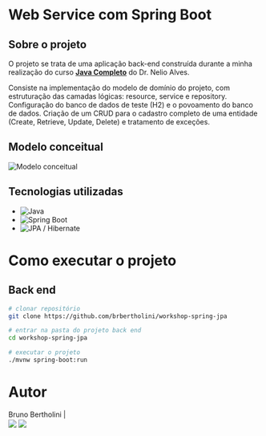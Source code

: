 # Web Service com Spring Boot

## Sobre o projeto

O projeto se trata de uma aplicação back-end construída durante a minha realização do curso [**Java Completo**](https://www.udemy.com/course/java-curso-completo "Site do curso") do Dr. Nelio Alves.

Consiste na implementação do modelo de domínio do projeto, com estruturação das camadas lógicas: resource, service e repository. Configuração do banco de dados de teste (H2) e o povoamento do banco de dados.
Criação de um CRUD para o cadastro completo de uma entidade (Create, Retrieve, Update, Delete) e tratamento de exceções.

## Modelo conceitual
![Modelo conceitual](https://github.com/brbertholini/workshop-spring-jpa/issues/1#issue-2172466559)

## Tecnologias utilizadas
- ![Java](https://img.shields.io/badge/Java-ED8B00?style=for-the-badge&logo=openjdk&logoColor=white)
- ![Spring Boot](https://img.shields.io/badge/Spring-6DB33F?style=for-the-badge&logo=spring&logoColor=white)
- ![JPA / Hibernate](https://img.shields.io/badge/Hibernate-59666C?style=for-the-badge&logo=Hibernate&logoColor=white)

# Como executar o projeto

## Back end

```bash
# clonar repositório
git clone https://github.com/brbertholini/workshop-spring-jpa

# entrar na pasta do projeto back end
cd workshop-spring-jpa

# executar o projeto
./mvnw spring-boot:run
```

# Autor

Bruno Bertholini  |  
<a href="https://www.linkedin.com/in/bruno-bertholini/" target="blank"><img align="center" src="https://img.shields.io/badge/LinkedIn-0077B5?style=for-the-badge&logo=linkedin&logoColor=white" /></a>
<a href="mailto:brbertholini@gmail.com" target="blank"><img align="center" src="https://img.shields.io/badge/Gmail-D14836?style=for-the-badge&logo=gmail&logoColor=white" /></a>

